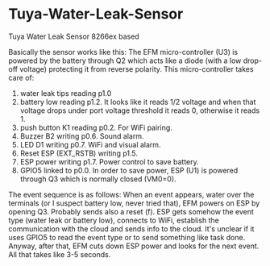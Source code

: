 # Tuya-Water-Leak-Sensor
Tuya Water Leak Sensor 8266ex based

Basically the sensor works like this:
The EFM micro-controller (U3) is powered by the battery through Q2 
which acts like a diode (with a low drop-off voltage) protecting it from reverse polarity.
This micro-controller takes care of:
  1. water leak tips reading p1.0
  1. battery low reading p1.2. It looks like it reads 1/2 voltage and when that voltage drops under port
    voltage threshold it reads 0, otherwise it reads 1.
  1. push button K1 reading p0.2. For WiFi pairing.
  1. Buzzer B2 writing p0.6. Sound alarm.
  1. LED D1 writing p0.7. WiFi and visual alarm.
  1. Reset ESP (EXT_RSTB) writing p1.5.
  1. ESP power writing p1.7. Power control to save battery.
  1. GPIO5 linked to p0.0.
  In order to save power, ESP (U1) is powered through Q3 which is normally closed (VM0=0).

The event sequence is as follows:
When an event appears, water over the terminals (or I suspect battery low, never tried that), 
EFM powers on ESP by opening Q3. 
Probably sends also a reset (f).
ESP gets somehow the event type (water leak or battery low), 
connects to WiFi, establish the communication with the cloud and sends info to the cloud. 
It's unclear if it uses GPIO5 to read the event type or to send something like task done.
Anyway, after that, EFM cuts down ESP power and looks for the next event.
All that takes like 3-5 seconds.
 
